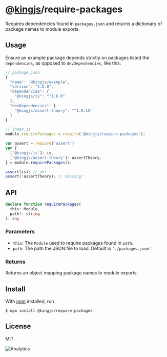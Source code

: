 # @[kingjs](https://www.npmjs.com/package/kingjs)/require-packages
Requires dependencies found in `packages.json` and returns a dictionary of package names to module exports.
## Usage
Ensure an example package depends strictly on packages listed the `dependencies`, as opposed to `devDependencies`, like this:
```js
// package.json
{
  "name": "@kingjs/example",
  "version": "1.0.0",
  "dependencies": {
    "@kingjs/is": "^1.0.6"
  },
  "devDependencies": {
    "@kingjs/assert-theory": "^1.0.15"
  }
}

```
```js
// index.js
module.requirePackages = require('@kingjs/require-packages');

var assert = require('assert')
var {
  ['@kingjs/is']: is,
  ['@kingjs/assert-theory']: assertTheory,
} = module.requirePackages();

assert(is); // ok!
assert(!assertTheory); // missing!
```
## API
```ts
declare function requirePackages(
  this: Module,
  path?: string
): any
```
### Parameters
- `this`: The `Module` used to require packages found in `path`.
- `path`: The path the JSON file to load. Default is `'./packages.json'`.
### Returns
Returns an object mapping package names to module exports.
## Install
With [npm](https://npmjs.org/) installed, run
```
$ npm install @kingjs/require-packages
```
## License
MIT

![Analytics](https://analytics.kingjs.net/require-packages)
